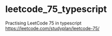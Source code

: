 # leetcode_75_typescript
Practising LeetCode 75 in typescript https://leetcode.com/studyplan/leetcode-75/
